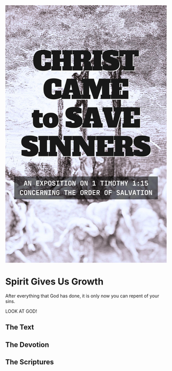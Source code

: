 <img class="intro-right" src="../images/book-ccss-3.jpg">

# Spirit Gives Us Growth

After everything that God has done, it is only now you can repent of your sins.

LOOK AT GOD!

## The Text

## The Devotion

## The Scriptures
